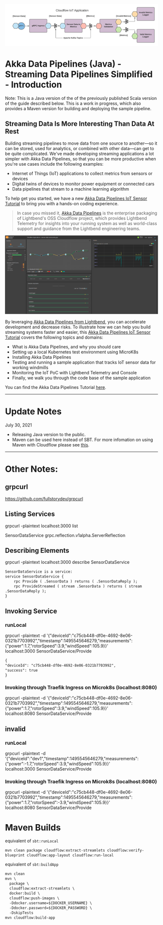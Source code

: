 ![Akka Data Pipelines](adp.png)
# Akka Data Pipelines (Java) - Streaming Data Pipelines Simplified - Introduction

Note: This is a Java version of the of the previously published Scala version of the guide described below. This is a work in progress, which also provides a Maven version for building and deploying the sample pipeline. 

## Streaming Data Is More Interesting Than Data At Rest

Building streaming pipelines to move data from one source to another—so it can be stored, used for analytics, or combined with other data—can get to be quite complicated. We've made developing streaming applications a lot simpler with Akka Data Pipelines, so that you can be more productive when you're use cases include the following examples:

- Internet of Things (IoT) applications to collect metrics from sensors or devices
- Digital twins of devices to monitor power equipment or connected cars
- Data pipelines that stream to a machine learning algorithm

To help get you started, we have a new [Akka Data Pipelines IoT Sensor Tutorial](https://developer.lightbend.com/guides/akka-data-pipelines-iot-sensor-tutorial/) to bring you with a hands-on coding experience.

> In case you missed it, [Akka Data Pipelines](https://www.lightbend.com/akka-data-pipelines) is the enterprise packaging of Lightbend's OSS Cloudflow project, which provides Lightbend Telemetry for insights into your running system as well as world-class support and guidance from the Lightbend engineering teams.

![Console Akka Data Pipelines](console.png)

By leveraging [Akka Data Pipelines from Lightbend](https://www.lightbend.com/akka-data-pipelines), you can accelerate development and decrease risks. To illustrate how we can help you build streaming systems faster and easier, this [Akka Data Pipelines IoT Sensor Tutorial](https://developer.lightbend.com/guides/akka-data-pipelines-iot-sensor-tutorial/) covers the following topics and domains:

- What is Akka Data Pipelines, and why you should care
- Setting up a local Kubernetes test environment using MicroK8s
- Installing Akka Data Pipelines
- Testing and running a sample application that tracks IoT sensor data for working windmills
- Monitoring the IoT PoC with Lightbend Telemetry and Console
- Finally, we walk you through the code base of the sample application

You can find the Akka Data Pipelines Tutorial [here](https://developer.lightbend.com/guides/akka-data-pipelines-iot-sensor-tutorial/).


---
# Update Notes
July 30, 2021 
- Releasing Java version to the public.
- Maven can be used here instead of SBT. For more infomation on using Maven with Cloudflow please see [this](https://cloudflow.io/docs/current/develop/maven-support.html).
---
# Other Notes:

## grpcurl
https://github.com/fullstorydev/grpcurl

## Listing Services
grpcurl -plaintext localhost:3000 list

SensorDataService
grpc.reflection.v1alpha.ServerReflection

## Describing Elements
grpcurl -plaintext localhost:3000 describe SensorDataService

```
SensorDataService is a service:
service SensorDataService {
    rpc Provide ( .SensorData ) returns ( .SensorDataReply );
    rpc ProvideStreamed ( stream .SensorData ) returns ( stream .SensorDataReply );
}
```

## Invoking Service

### runLocal

grpcurl -plaintext -d '{"deviceId":"c75cb448-df0e-4692-8e06-0321b7703992","timestamp":1495545646279,"measurements":{"power":1.7,"rotorSpeed":3.9,"windSpeed":105.9}}' \
localhost:3000 SensorDataService/Provide
```
{
"deviceId": "c75cb448-df0e-4692-8e06-0321b7703992",
"success": true
}
```

### Invoking through Traefik Ingress on Microk8s (localhost:8080)
grpcurl -plaintext -d '{"deviceId":"c75cb448-df0e-4692-8e06-0321b7703992","timestamp":1495545646279,"measurements":{"power":1.7,"rotorSpeed":3.9,"windSpeed":105.9}}' \
localhost:8080 SensorDataService/Provide

## invalid

### runLocal
grpcurl -plaintext -d '{"deviceId":"dev1","timestamp":1495545646279,"measurements":
{"power":-1.7,"rotorSpeed":3.9,"windSpeed":105.9}}' \
localhost:3000 SensorDataService/Provide

### Invoking through Traefik Ingress on Microk8s (localhost:8080)
grpcurl -plaintext -d '{"deviceId":"c75cb448-df0e-4692-8e06-0321b7703992","timestamp":1495545646279,"measurements":{"power":1.7,"rotorSpeed":-3.9,"windSpeed":105.9}}' \
localhost:8080 SensorDataService/Provide


# Maven Builds

equivalent of `sbt:runLocal`
        
```
mvn clean package cloudflow:extract-streamlets cloudflow:verify-blueprint cloudflow:app-layout cloudflow:run-local
```

equivalent of `sbt:buildApp`

```
mvn clean
mvn \
  package \
  cloudflow:extract-streamlets \
  docker:build \
  cloudflow:push-images \
  -Ddocker.username=${DOCKER_USERNAME} \
  -Ddocker.password=${DOCKER_PASSWORD} \
  -DskipTests
mvn cloudflow:build-app
```